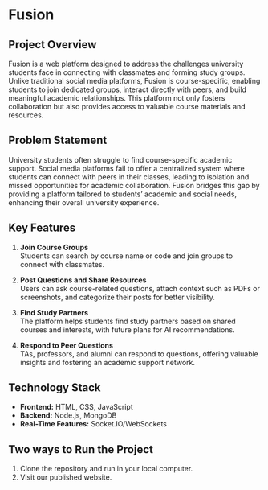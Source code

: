 # Fusion

## Project Overview

Fusion is a web platform designed to address the challenges university students face in connecting with classmates and forming study groups. Unlike traditional social media platforms, Fusion is course-specific, enabling students to join dedicated groups, interact directly with peers, and build meaningful academic relationships. This platform not only fosters collaboration but also provides access to valuable course materials and resources.

## Problem Statement

University students often struggle to find course-specific academic support. Social media platforms fail to offer a centralized system where students can connect with peers in their classes, leading to isolation and missed opportunities for academic collaboration. Fusion bridges this gap by providing a platform tailored to students’ academic and social needs, enhancing their overall university experience.

## Key Features

1. **Join Course Groups**  
   Students can search by course name or code and join groups to connect with classmates.  

2. **Post Questions and Share Resources**  
   Users can ask course-related questions, attach context such as PDFs or screenshots, and categorize their posts for better visibility.  

3. **Find Study Partners**  
   The platform helps students find study partners based on shared courses and interests, with future plans for AI recommendations.  

4. **Respond to Peer Questions**  
   TAs, professors, and alumni can respond to questions, offering valuable insights and fostering an academic support network.  

## Technology Stack

- **Frontend:** HTML, CSS, JavaScript  
- **Backend:** Node.js, MongoDB  
- **Real-Time Features:** Socket.IO/WebSockets

## Two ways to Run the Project
1. Clone the repository and run in your local computer.
2. Visit our published website.
